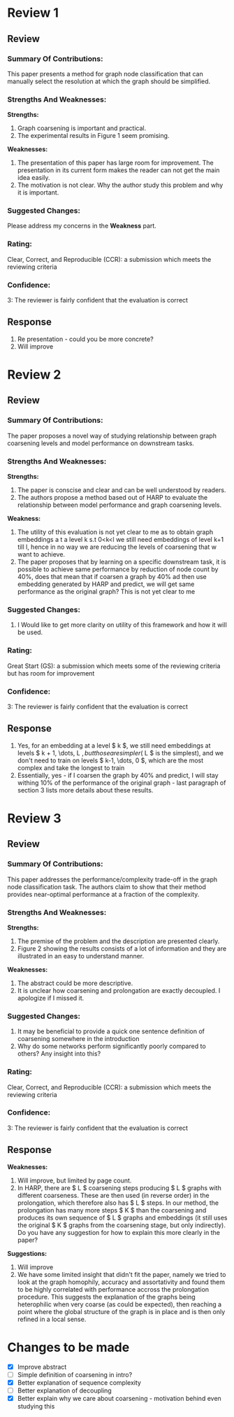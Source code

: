 # Review 1

## Review

### Summary Of Contributions:

This paper presents a method for graph node classification that can manually select the resolution at which the graph should be simplified.

### Strengths And Weaknesses:

**Strengths:**

1. Graph coarsening is important and practical.
2. The experimental results in Figure 1 seem promising.

**Weaknesses:**

1. The presentation of this paper has large room for improvement. The presentation in its current form makes the reader can not get the main idea easily.
2. The motivation is not clear. Why the author study this problem and why it is important.

### Suggested Changes:

Please address my concerns in the **Weakness** part.

### Rating:

Clear, Correct, and Reproducible (CCR): a submission which meets the reviewing criteria

### Confidence:

3: The reviewer is fairly confident that the evaluation is correct



## Response

1. Re presentation - could you be more concrete?
2. Will improve
















# Review 2

## Review

### Summary Of Contributions:

The paper proposes a novel way of studying relationship between graph coarsening levels and model performance on downstream tasks.

### Strengths And Weaknesses:

**Strengths:**

1. The paper is conscise and clear and can be well understood by readers.
2. The authors propose a method based out of HARP to evaluate the relationship between model performance and graph coarsening levels.

**Weakness:**

1. The utility of this evaluation is not yet clear to me as to obtain graph embeddings a t a level k s.t 0<k<l we still need embeddings of level k+1 till l, hence in no way we are reducing the levels of coarsening that w want to achieve.
2. The paper proposes that by learning on a specific downstream task, it is possible to achieve same performance by reduction of node count by 40%, does that mean that if coarsen a graph by 40% ad then use embedding generated by HARP and predict, we will get same performance as the original graph? This is not yet clear to me

### Suggested Changes:

1. I Would like to get more clarity on utility of this framework and how it will be used.

### Rating:

Great Start (GS): a submission which meets some of the reviewing criteria but has room for improvement

### Confidence:

3: The reviewer is fairly confident that the evaluation is correct


## Response

1. Yes, for an embedding at a level $ k $, we still need embeddings at levels $ k + 1, \dots, L $, but those are simpler ($ L $ is the simplest), and we don't need to train on levels $ k-1, \dots, 0 $, which are the most complex and take the longest to train
2. Essentially, yes - if I coarsen the graph by 40% and predict, I will stay withing 10% of the performance of the original graph - last paragraph of section 3 lists more details about these results.















# Review 3

## Review

### Summary Of Contributions:

This paper addresses the performance/complexity trade-off in the graph node classification task. The authors claim to show that their method provides near-optimal performance at a fraction of the complexity.

### Strengths And Weaknesses:

**Strengths:**

1. The premise of the problem and the description are presented clearly.
2. Figure 2 showing the results consists of a lot of information and they are illustrated in an easy to understand manner.

**Weaknesses:**

1. The abstract could be more descriptive.
2. It is unclear how coarsening and prolongation are exactly decoupled. I apologize if I missed it.

### Suggested Changes:

1. It may be beneficial to provide a quick one sentence definition of coarsening somewhere in the introduction
2. Why do some networks perform significantly poorly compared to others? Any insight into this?

### Rating:

Clear, Correct, and Reproducible (CCR): a submission which meets the reviewing criteria

### Confidence:

3: The reviewer is fairly confident that the evaluation is correct


## Response

**Weaknesses:**

1. Will improve, but limited by page count.
2. In HARP, there are $ L $ coarsening steps producing $ L $ graphs with different coarseness. These are then used (in reverse order) in the prolongation, which therefore also has $ L $ steps. In our method, the prolongation has many more steps $ K $ than the coarsening and produces its own sequence of $ L $ graphs and embeddings (it still uses the original $ K $ graphs from the coarsening stage, but only indirectly). Do you have any suggestion for how to explain this more clearly in the paper?

**Suggestions:**

1. Will improve
2. We have some limited insight that didn't fit the paper, namely we tried to look at the graph homophily, accuracy and assortativity and found them to be highly correlated with performance accross the prolongation procedure. This suggests the explanation of the graphs being heterophilic when very coarse (as could be expected), then reaching a point where the global structure of the graph is in place and is then only refined in a local sense.














# Changes to be made

- [x] Improve abstract
- [ ] Simple definition of coarsening in intro?
- [x] Better explanation of sequence complexity
- [ ] Better explanation of decoupling
- [x] Better explain why we care about coarsening - motivation behind even studying this
